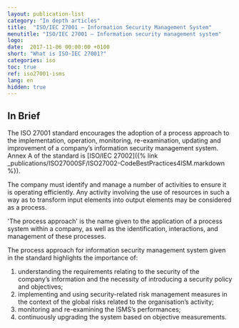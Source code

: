 ```yaml
---
layout: publication-list
category: "In depth articles"
title:  "ISO/IEC 27001 – Information Security Management System"
menutitle: "ISO/IEC 27001 – Information security management system"
logo:
date:  2017-11-06 00:00:00 +0100
short: "What is ISO-IEC 27001?"
categories: iso
toc: true
ref: iso27001-isms
lang: en
hidden: true
---
```

## In Brief
The ISO 27001 standard encourages the adoption of a process approach to the implementation, operation, monitoring, re-examination, updating and improvement of a company’s information security management system. Annex A of the standard is [ISO/IEC 27002]({% link _publications/ISO27000SF/ISO27002-CodeBestPractices4ISM.markdown %}).

The company must identify and manage a number of activities to ensure it is operating efficiently. Any activity involving the use of resources in such a way as to transform input elements into output elements may be considered as a process.

'The process approach' is the name given to the application of a process system within a company, as well as the identification, interactions, and management of these processes.

The process approach for information security management system given in the standard highlights the importance of:

1. understanding the requirements relating to the security of the company’s information and the necessity of introducing a security policy and objectives;
2. implementing and using security-related risk management measures in the context of the global risks related to the organisation’s activity;
3. monitoring and re-examining the ISMS’s performances;
4. continuously upgrading the system based on objective measurements.
